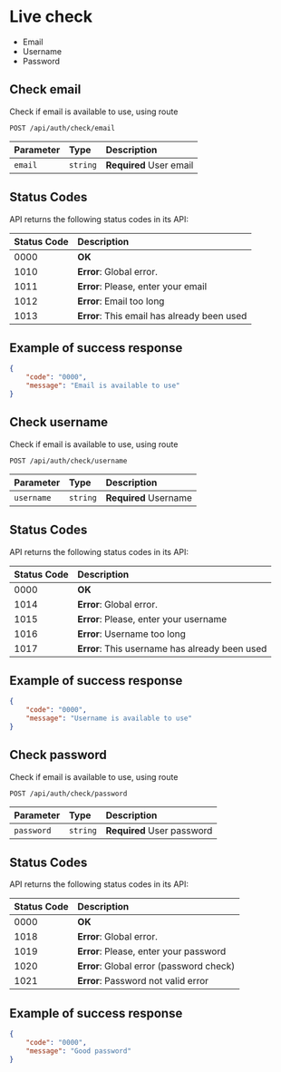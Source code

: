 # Live check

- Email
- Username
- Password

## Check email

Check if email is available to use, using route

```http
POST /api/auth/check/email
```

| Parameter  | Type     | Description             |
|:-----------|:---------|:------------------------|
| `email`    | `string` | **Required** User email |


## Status Codes

API returns the following status codes in its API:

| Status Code | Description                                  |
|:------------|:---------------------------------------------|
| 0000        | **OK**                                       |
| 1010        | **Error**: Global error.                     |
| 1011        | **Error**: Please, enter your email          |
| 1012        | **Error**: Email too long                    |
| 1013        | **Error**: This email has already been used  |

## Example of success response

```json
{
    "code": "0000",
    "message": "Email is available to use"
}
```

## Check username

Check if email is available to use, using route

```http
POST /api/auth/check/username
```

| Parameter  | Type     | Description           |
|:-----------|:---------|:----------------------|
| `username` | `string` | **Required** Username |

## Status Codes

API returns the following status codes in its API:

| Status Code | Description                                    |
|:------------|:-----------------------------------------------|
| 0000        | **OK**                                         |
| 1014        | **Error**: Global error.                       |
| 1015        | **Error**: Please, enter your username         |
| 1016        | **Error**: Username too long                   |
| 1017        | **Error**: This username has already been used |

## Example of success response

```json
{
    "code": "0000",
    "message": "Username is available to use"
}
```

## Check password

Check if email is available to use, using route

```http
POST /api/auth/check/password
```

| Parameter  | Type      | Description                |
|:-----------|:----------|:---------------------------|
| `password` | `string`  | **Required** User password |

## Status Codes

API returns the following status codes in its API:

| Status Code | Description                              |
|:------------|:-----------------------------------------|
| 0000        | **OK**                                   |
| 1018        | **Error**: Global error.                 |
| 1019        | **Error**: Please, enter your password   |
| 1020        | **Error**: Global error (password check) |
| 1021        | **Error**: Password not valid error      |

## Example of success response

```json
{
    "code": "0000",
    "message": "Good password"
}
```
